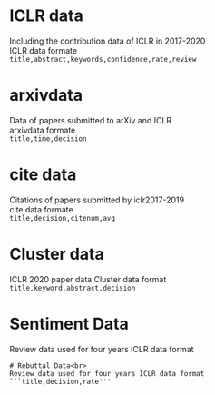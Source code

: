 # ICLR data
Including the contribution data of ICLR in 2017-2020<br>
ICLR data formate<br>
```title,abstract,keywords,confidence,rate,review```<br>
# arxivdata<br>
Data of papers submitted to arXiv and ICLR<br>
arxivdata formate<br>
```title,time,decision```<br>
# cite data<br>
Citations of papers submitted by iclr2017-2019<br>
cite data formate<br>
```title,decision,citenum,avg```
# Cluster data<br>
ICLR 2020 paper data
Cluster data format<br>
```title,keyword,abstract,decision```<br>
# Sentiment Data<br>
Review data used for four years ICLR data format<br> 
```title,decision,rate'''<br>
# Rebuttal Data<br>
Review data used for four years ICLR data format ```title,decision,rate'''

